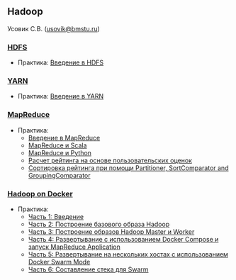 ## Hadoop

Усовик С.В. (usovik@bmstu.ru)



### <u>HDFS</u> 

- Практика: [Введение в HDFS](docs/hdfs_basics.md)



### <u>YARN</u>

- Практика: [Введение в YARN](docs/yarn_basics.md)



### <u>MapReduce</u>

- Практика:
    - [Введение в MapReduce](docs/mapreduce_basics.md)
    - [MapReduce и Scala](docs/mapreduce_scala.md)
    - [MapReduce и Python](docs/mapreduce_python.md)
    - [Расчет рейтинга на основе пользовательских оценок](docs/mapreduce_average_counters.md)
    - [Сортировка рейтинга при помощи Partitioner, SortComparator and GroupingComparator](docs/mapreduce_sorted_ratings.md)



### <u>Hadoop on Docker</u>

- Практика:
    - [Часть 1: Введение](docs/hadoop_docker_part_1.md)
    - [Часть 2: Построение базового образа Hadoop](docs/hadoop_docker_part_2.md)
    - [Часть 3: Построение образов Hadoop Master и Worker](docs/hadoop_docker_part_3.md)
    - [Часть 4: Развертывание с использованием Docker Compose и запуск MapReduce Application](docs/hadoop_docker_part_4.md)
    - [Часть 5: Развертывание на нескольких хостах с использованием Docker Swarm Mode](docs/hadoop_docker_part_5.md)
    - [Часть 6: Составление стека для Swarm](docs/hadoop_docker_part_6.md)

